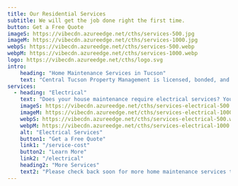 ```yaml
---
title: Our Residential Services
subtitle: We will get the job done right the first time.
button: Get a Free Quote
imageS: https://vibecdn.azureedge.net/cths/services-500.jpg
imageM: https://vibecdn.azureedge.net/cths/services-1000.jpg
webpS: https://vibecdn.azureedge.net/cths/services-500.webp
webpM: https://vibecdn.azureedge.net/cths/services-1000.webp
logo: https://vibecdn.azureedge.net/cths/logo.svg
intro:
    heading: "Home Maintenance Services in Tucson"
    text: "Central Tucson Property Management is licensed, bonded, and insured in electrical services. We look forward to adding more residential services to our company soon."
services:
  - heading: "Electrical"
    text: "Does your house maintenance require electrical services? You have come to the right place! Our group of experienced electricians is capable of providing a long list of electrical work. From hanging a chandelier to relocating an electrical outlet, no job is too big or small for our team."
    imageS: https://vibecdn.azureedge.net/cths/services-electrical-500.jpg
    imageM: https://vibecdn.azureedge.net/cths/services-electrical-1000.jpg
    webpS: https://vibecdn.azureedge.net/cths/services-electrical-500.webp
    webpM: https://vibecdn.azureedge.net/cths/services-electrical-1000.webp
    alt: "Electrical Services"
    button1: "Get a Free Quote"
    link1: "/service-cost"
    button2: "Learn More"
    link2: "/electrical"
    heading2: "More Services"
    text2: "Please check back soon for more home maintenance services to come!"
---
```




